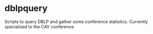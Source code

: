 # dblpquery

Scripts to query DBLP and gather some conference statistics. Currently
specialized to the CAV conference.
